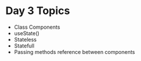 <!-- Day 3 -->

# Day 3 Topics

- Class Components
- useState()
- Stateless
- Statefull
- Passing methods reference between components
